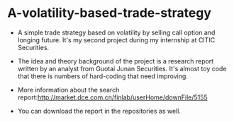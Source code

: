 # A-volatility-based-trade-strategy


- A simple trade strategy based on volatility by selling call option and longing future. It's my second project during my internship at CITIC Securities.

- The idea and theory background of the project is a research report written by an analyst from Guotai Junan Securities. It's almost toy code that there is numbers of hard-coding that need improving. 

- More information about the search report:http://market.dce.com.cn/finlab/userHome/downFile/5155
- You can download the report in the repositories as well.
